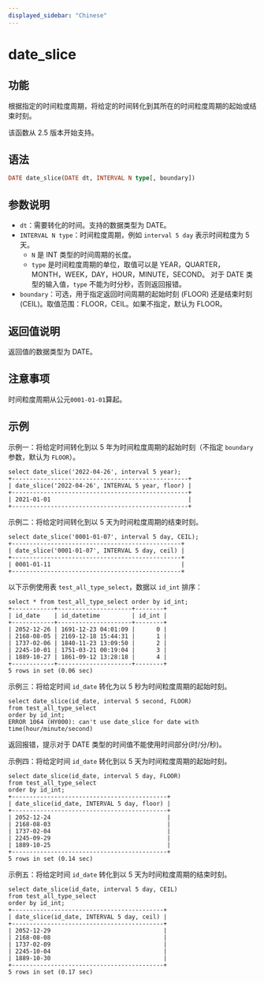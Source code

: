 ```yaml
---
displayed_sidebar: "Chinese"
---
```


# date_slice

## 功能

根据指定的时间粒度周期，将给定的时间转化到其所在的时间粒度周期的起始或结束时刻。

该函数从 2.5 版本开始支持。

## 语法

```Haskell
DATE date_slice(DATE dt, INTERVAL N type[, boundary])
```

## 参数说明

- `dt`：需要转化的时间。支持的数据类型为 DATE。
- `INTERVAL N type`：时间粒度周期，例如 `interval 5 day` 表示时间粒度为 5 天。
  - `N` 是 INT 类型的时间周期的长度。
  - `type` 是时间粒度周期的单位，取值可以是 YEAR，QUARTER，MONTH，WEEK，DAY，HOUR，MINUTE，SECOND。 对于 DATE 类型的输入值，`type` 不能为时分秒，否则返回报错。
- `boundary`：可选，用于指定返回时间周期的起始时刻 (FLOOR) 还是结束时刻 (CEIL)。取值范围：FLOOR，CEIL。如果不指定，默认为 FLOOR。

## 返回值说明

返回值的数据类型为 DATE。

## 注意事项

时间粒度周期从公元`0001-01-01`算起。

## 示例

示例一：将给定时间转化到以 5 年为时间粒度周期的起始时刻（不指定 `boundary` 参数，默认为 `FLOOR`）。

```Plaintext
select date_slice('2022-04-26', interval 5 year);
+--------------------------------------------------+
| date_slice('2022-04-26', INTERVAL 5 year, floor) |
+--------------------------------------------------+
| 2021-01-01                                       |
+--------------------------------------------------+
```

示例二：将给定时间转化到以 5 天为时间粒度周期的结束时刻。

```Plaintext
select date_slice('0001-01-07', interval 5 day, CEIL);
+------------------------------------------------+
| date_slice('0001-01-07', INTERVAL 5 day, ceil) |
+------------------------------------------------+
| 0001-01-11                                     |
+------------------------------------------------+
```

以下示例使用表 `test_all_type_select`，数据以 `id_int` 排序：

```Plaintext
select * from test_all_type_select order by id_int;
+------------+---------------------+--------+
| id_date    | id_datetime         | id_int |
+------------+---------------------+--------+
| 2052-12-26 | 1691-12-23 04:01:09 |      0 |
| 2168-08-05 | 2169-12-18 15:44:31 |      1 |
| 1737-02-06 | 1840-11-23 13:09:50 |      2 |
| 2245-10-01 | 1751-03-21 00:19:04 |      3 |
| 1889-10-27 | 1861-09-12 13:28:18 |      4 |
+------------+---------------------+--------+
5 rows in set (0.06 sec)
```

示例三：将给定时间 `id_date` 转化为以 5 秒为时间粒度周期的起始时刻。

```Plaintext
select date_slice(id_date, interval 5 second, FLOOR)
from test_all_type_select
order by id_int;
ERROR 1064 (HY000): can't use date_slice for date with time(hour/minute/second)
```

返回报错，提示对于 DATE 类型的时间值不能使用时间部分(时/分/秒)。

示例四：将给定时间 `id_date` 转化到以 5 天为时间粒度周期的起始时刻。

```Plaintext
select date_slice(id_date, interval 5 day, FLOOR)
from test_all_type_select
order by id_int;
+--------------------------------------------+
| date_slice(id_date, INTERVAL 5 day, floor) |
+--------------------------------------------+
| 2052-12-24                                 |
| 2168-08-03                                 |
| 1737-02-04                                 |
| 2245-09-29                                 |
| 1889-10-25                                 |
+--------------------------------------------+
5 rows in set (0.14 sec)
```

示例五：将给定时间 `id_date` 转化到以 5 天为时间粒度周期的结束时刻。

```Plaintext
select date_slice(id_date, interval 5 day, CEIL)
from test_all_type_select
order by id_int;
+-------------------------------------------+
| date_slice(id_date, INTERVAL 5 day, ceil) |
+-------------------------------------------+
| 2052-12-29                                |
| 2168-08-08                                |
| 1737-02-09                                |
| 2245-10-04                                |
| 1889-10-30                                |
+-------------------------------------------+
5 rows in set (0.17 sec)
```
